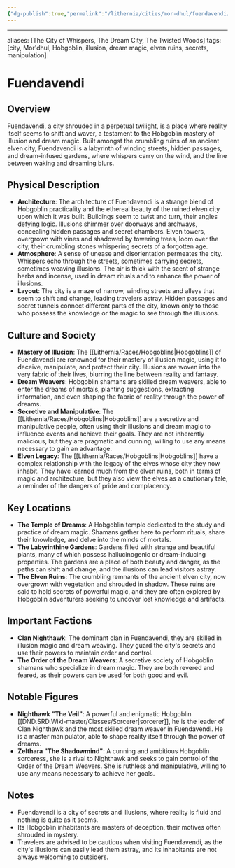 ```yaml
---
{"dg-publish":true,"permalink":"/lithernia/cities/mor-dhul/fuendavendi/"}
---
```



---
aliases: [The City of Whispers, The Dream City, The Twisted Woods]
tags: [city, Mor'dhul, Hobgoblin, illusion, dream magic, elven ruins, secrets, manipulation]


# Fuendavendi

## Overview

Fuendavendi, a city shrouded in a perpetual twilight, is a place where reality itself seems to shift and waver, a testament to the Hobgoblin mastery of illusion and dream magic. Built amongst the crumbling ruins of an ancient elven city, Fuendavendi is a labyrinth of winding streets, hidden passages, and dream-infused gardens, where whispers carry on the wind, and the line between waking and dreaming blurs. 

## Physical Description

* **Architecture**:  The architecture of Fuendavendi is a strange blend of Hobgoblin practicality and the ethereal beauty of the ruined elven city upon which it was built. Buildings seem to twist and turn, their angles defying logic. Illusions shimmer over doorways and archways, concealing hidden passages and secret chambers. Elven towers, overgrown with vines and shadowed by towering trees, loom over the city, their crumbling stones whispering secrets of a forgotten age.
* **Atmosphere**: A sense of unease and disorientation permeates the city.  Whispers echo through the streets, sometimes carrying secrets, sometimes weaving illusions. The air is thick with the scent of strange herbs and incense, used in dream rituals and to enhance the power of illusions. 
* **Layout**:  The city is a maze of narrow, winding streets and alleys that seem to shift and change, leading travelers astray. Hidden passages and secret tunnels connect different parts of the city, known only to those who possess the knowledge or the magic to see through the illusions.

## Culture and Society

* **Mastery of Illusion**:  The [[Lithernia/Races/Hobgoblins\|Hobgoblins]] of Fuendavendi are renowned for their mastery of illusion magic, using it to deceive, manipulate, and protect their city. Illusions are woven into the very fabric of their lives, blurring the line between reality and fantasy.
* **Dream Weavers**:  Hobgoblin shamans are skilled dream weavers, able to enter the dreams of mortals, planting suggestions, extracting information, and even shaping the fabric of reality through the power of dreams. 
* **Secretive and Manipulative**:  The [[Lithernia/Races/Hobgoblins\|Hobgoblins]] are a secretive and manipulative people, often using their illusions and dream magic to influence events and achieve their goals. They are not inherently malicious, but they are pragmatic and cunning, willing to use any means necessary to gain an advantage. 
* **Elven Legacy**: The [[Lithernia/Races/Hobgoblins\|Hobgoblins]] have a complex relationship with the legacy of the elves whose city they now inhabit. They have learned much from the elven ruins, both in terms of magic and architecture, but they also view the elves as a cautionary tale, a reminder of the dangers of pride and complacency.

## Key Locations

* **The Temple of Dreams**: A Hobgoblin temple dedicated to the study and practice of dream magic. Shamans gather here to perform rituals, share their knowledge, and delve into the minds of mortals.
* **The Labyrinthine Gardens**: Gardens filled with strange and beautiful plants, many of which possess hallucinogenic or dream-inducing properties. The gardens are a place of both beauty and danger, as the paths can shift and change, and the illusions can lead visitors astray. 
* **The Elven Ruins**:  The crumbling remnants of the ancient elven city, now overgrown with vegetation and shrouded in shadow. These ruins are said to hold secrets of powerful magic, and they are often explored by Hobgoblin adventurers seeking to uncover lost knowledge and artifacts.

## Important Factions

* **Clan Nighthawk**: The dominant clan in Fuendavendi, they are skilled in illusion magic and dream weaving. They guard the city's secrets and use their powers to maintain order and control.
* **The Order of the Dream Weavers**: A secretive society of Hobgoblin shamans who specialize in dream magic. They are both revered and feared, as their powers can be used for both good and evil.

## Notable Figures

* **Nighthawk "The Veil"**:  A powerful and enigmatic Hobgoblin [[DND.SRD.Wiki-master/Classes/Sorcerer\|sorcerer]], he is the leader of Clan Nighthawk and the most skilled dream weaver in Fuendavendi. He is a master manipulator, able to shape reality itself through the power of dreams.
* **Zelthara "The Shadowmind"**:  A cunning and ambitious Hobgoblin sorceress, she is a rival to Nighthawk and seeks to gain control of the Order of the Dream Weavers. She is ruthless and manipulative, willing to use any means necessary to achieve her goals.

## Notes

* Fuendavendi is a city of secrets and illusions, where reality is fluid and nothing is quite as it seems. 
* Its Hobgoblin inhabitants are masters of deception, their motives often shrouded in mystery. 
* Travelers are advised to be cautious when visiting Fuendavendi, as the city's illusions can easily lead them astray, and its inhabitants are not always welcoming to outsiders.
